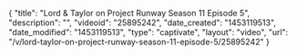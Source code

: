 {
    "title": "Lord & Taylor on Project Runway Season 11 Episode 5",
    "description": "",
    "videoid": "25895242",
    "date_created": "1453119513",
    "date_modified": "1453119513",
    "type": "captivate",
    "layout": "video",
    "url": "\/v\/lord-taylor-on-project-runway-season-11-episode-5\/25895242"
}